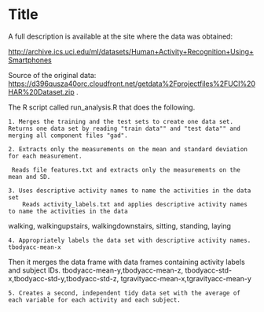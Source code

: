 
</style>





</head>

<body>
<h1>Title</h1>

<p>A full description is available at the site where the data was obtained:</p>

<p><a href="http://archive.ics.uci.edu/ml/datasets/Human+Activity+Recognition+Using+Smartphones">http://archive.ics.uci.edu/ml/datasets/Human+Activity+Recognition+Using+Smartphones</a> </p>

<p>Source of the original data: <a href="https://d396qusza40orc.cloudfront.net/getdata%2Fprojectfiles%2FUCI%20HAR%20Dataset.zip">https://d396qusza40orc.cloudfront.net/getdata%2Fprojectfiles%2FUCI%20HAR%20Dataset.zip</a> .</p>

<p>The R script called run_analysis.R that does the following. </p>

<pre><code>1. Merges the training and the test sets to create one data set.
Returns one data set by reading &quot;train data&quot;&quot; and &quot;test data&quot;&quot; and merging all component files &quot;gad&quot;.

2. Extracts only the measurements on the mean and standard deviation for each measurement. 

 Reads file features.txt and extracts only the measurements on the mean and SD.

3. Uses descriptive activity names to name the activities in the data set
    Reads activity_labels.txt and applies descriptive activity names to name the activities in the data
</code></pre>

<p>walking, walkingupstairs, walkingdownstairs, sitting, standing, laying</p>

<pre><code>4. Appropriately labels the data set with descriptive activity names. 
tbodyacc-mean-x
</code></pre>

<p>Then it merges the data frame  with data frames containing activity labels and subject IDs.
tbodyacc-mean-y,tbodyacc-mean-z, tbodyacc-std-x,tbodyacc-std-y,tbodyacc-std-z, tgravityacc-mean-x,tgravityacc-mean-y</p>

<pre><code>5. Creates a second, independent tidy data set with the average of each variable for each activity and each subject. 
</code></pre>

</body>

</html>

